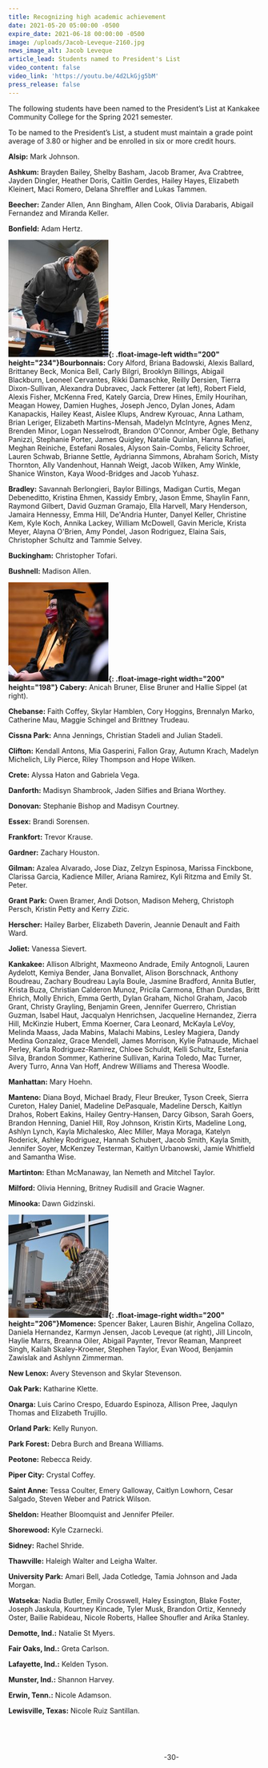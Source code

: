 ```yaml
---
title: Recognizing high academic achievement
date: 2021-05-20 05:00:00 -0500
expire_date: 2021-06-18 00:00:00 -0500
image: /uploads/Jacob-Leveque-2160.jpg
news_image_alt: Jacob Leveque
article_lead: Students named to President's List
video_content: false
video_link: 'https://youtu.be/4d2LkGjg5bM'
press_release: false
---
```

The following students have been named to the President’s List at Kankakee Community College for the Spring 2021 semester.

To be named to the President’s List, a student must maintain a grade point average of 3.80 or higher and be enrolled in six or more credit hours.

**Alsip:** Mark Johnson.

**Ashkum:** Brayden Bailey, Shelby Basham, Jacob Bramer, Ava Crabtree, Jayden Dingler, Heather Doris, Caitlin Gerdes, Hailey Hayes, Elizabeth Kleinert, Maci Romero, Delana Shreffler and Lukas Tammen.

**Beecher:** Zander Allen, Ann Bingham, Allen Cook, Olivia Darabaris, Abigail Fernandez and Miranda Keller.

**Bonfield:** Adam Hertz.

**![](/uploads/jack-fetterer-200x234.jpg){: .float-image-left width="200" height="234"}Bourbonnais:** Cory Alford, Briana Badowski, Alexis Ballard, Brittaney Beck, Monica Bell, Carly Bilgri, Brooklyn Billings, Abigail Blackburn, Leoneel Cervantes, Rikki Damaschke, Reilly Dersien, Tierra Dixon-Sullivan, Alexandra Dubravec, Jack Fetterer (at left), Robert Field, Alexis Fisher, McKenna Fred, Kately Garcia, Drew Hines, Emily Hourihan, Meagan Howey, Damien Hughes, Joseph Jenco, Dylan Jones, Adam Kanapackis, Hailey Keast, Aislee Klups, Andrew Kyrouac, Anna Latham, Brian Leriger, Elizabeth Martins-Mensah, Madelyn McIntyre, Agnes Menz, Brenden Minor, Logan Nesselrodt, Brandon O'Connor, Amber Ogle, Bethany Panizzi, Stephanie Porter, James Quigley, Natalie Quinlan, Hanna Rafiei, Meghan Reiniche, Estefani Rosales, Alyson Sain-Combs, Felicity Schroer, Lauren Schwab, Brianne Settle, Aydrianna Simmons, Abraham Sorich, Misty Thornton, Ally Vandenhout, Hannah Weigt, Jacob Wilken, Amy Winkle, Shanice Winston, Kaya Wood-Bridges and Jacob Yuhasz.&nbsp;

**Bradley:** Savannah Berlongieri, Baylor Billings, Madigan Curtis, Megan Debeneditto, Kristina Ehmen, Kassidy Embry, Jason Emme, Shaylin Fann, Raymond Gilbert, David Guzman Gramajo, Ella Harvell, Mary Henderson, Jamaira Hennessy, Emma Hill, De'Andria Hunter, Danyel Keller, Christine Kem, Kyle Koch, Annika Lackey, William McDowell, Gavin Mericle, Krista Meyer, Alayna O'Brien, Amy Pondel, Jason Rodriguez, Elaina Sais, Christopher Schultz and Tammie Selvey.

**Buckingham:** Christopher Tofari.

**Bushnell:** Madison Allen.

**![](/uploads/hallie-sippel200x198.jpg){: .float-image-right width="200" height="198"}&nbsp;Cabery:** Anicah Bruner, Elise Bruner and Hallie Sippel (at right).

**Chebanse:** Faith Coffey, Skylar Hamblen, Cory Hoggins, Brennalyn Marko, Catherine Mau, Maggie Schingel and Brittney Trudeau.

**Cissna Park:** Anna Jennings, Christian Stadeli and Julian Stadeli.

**Clifton:** Kendall Antons, Mia Gasperini, Fallon Gray, Autumn Krach, Madelyn Michelich, Lily Pierce, Riley Thompson and Hope Wilken.

**Crete:** Alyssa Haton and Gabriela Vega.

**Danforth:** Madisyn Shambrook, Jaden Silfies and Briana Worthey.

**Donovan:** Stephanie Bishop and Madisyn Courtney.

**Essex:** Brandi Sorensen.

**Frankfort:** Trevor Krause.

**Gardner:** Zachary Houston.

**Gilman:** Azalea Alvarado, Jose Diaz, Zelzyn Espinosa, Marissa Finckbone, Clarissa Garcia, Kadience Miller, Ariana Ramirez, Kyli Ritzma and Emily St. Peter.

**Grant Park:** Owen Bramer, Andi Dotson, Madison Meherg, Christoph Persch, Kristin Petty and Kerry Zizic.

**Herscher:** Hailey Barber, Elizabeth Daverin, Jeannie Denault and Faith Ward.

**Joliet:** Vanessa Sievert.

**Kankakee:** Allison Albright, Maxmeono Andrade, Emily Antognoli, Lauren Aydelott, Kemiya Bender, Jana Bonvallet, Alison Borschnack, Anthony Boudreau, Zachary Boudreau Layla Boule, Jasmine Bradford, Annita Butler, Krista Buza, Christian Calderon Munoz, Pricila Carmona, Ethan Dundas, Britt Ehrich, Molly Ehrich, Emma Gerth, Dylan Graham, Nichol Graham, Jacob Grant, Christy Grayling, Benjamin Green, Jennifer Guerrero, Christian Guzman, Isabel Haut, Jacqualyn Henrichsen, Jacqueline Hernandez, Zierra Hill, McKinzie Hubert, Emma Koerner, Cara Leonard, McKayla LeVoy, Melinda Maass, Jada Mabins, Malachi Mabins, Lesley Magiera, Dandy Medina Gonzalez, Grace Mendell, James Morrison, Kylie Patnaude, Michael Perley, Karla Rodriguez-Ramirez, Chloee Schuldt, Kelli Schultz, Estefania Silva, Brandon Sommer, Katherine Sullivan, Karina Toledo, Mac Turner, Avery Turro, Anna Van Hoff, Andrew Williams and Theresa Woodle.

**Manhattan:** Mary Hoehn.

**Manteno:** Diana Boyd, Michael Brady, Fleur Breuker, Tyson Creek, Sierra Cureton, Haley Daniel, Madeline DePasquale, Madeline Dersch, Kaitlyn Drahos, Robert Eakins, Hailey Gentry-Hansen, Darcy Gibson, Sarah Goers, Brandon Henning, Daniel Hill, Roy Johnson, Kristin Kirts, Madeline Long, Ashlyn Lynch, Kayla Michalesko, Alec Miller, Maya Moraga, Katelyn Roderick, Ashley Rodriguez, Hannah Schubert, Jacob Smith, Kayla Smith, Jennifer Soyer, McKenzey Testerman, Kaitlyn Urbanowski, Jamie Whitfield and Samantha Wise.

**Martinton:** Ethan McManaway, Ian Nemeth and Mitchel Taylor.

**Milford:** Olivia Henning, Britney Rudisill and Gracie Wagner.

**Minooka:** Dawn Gidzinski.

**![](/uploads/jacob-leveque-200x206.jpg){: .float-image-right width="200" height="206"}Momence:** Spencer Baker, Lauren Bishir, Angelina Collazo, Daniela Hernandez, Karmyn Jensen, Jacob Leveque (at right), Jill Lincoln, Haylie Marrs, Breanna Oiler, Abigail Paynter, Trevor Reaman, Manpreet Singh, Kailah Skaley-Kroener, Stephen Taylor, Evan Wood, Benjamin Zawislak and Ashlynn Zimmerman.

**New Lenox:** Avery Stevenson and Skylar Stevenson.

**Oak Park:** Katharine Klette.

**Onarga:** Luis Carino Crespo, Eduardo Espinoza, Allison Pree, Jaqulyn Thomas and Elizabeth Trujillo.

**Orland Park:** Kelly Runyon.

**Park Forest:** Debra Burch and Breana Williams.

**Peotone:** Rebecca Reidy.

**Piper City:** Crystal Coffey.

**Saint Anne:** Tessa Coulter, Emery Galloway, Caitlyn Lowhorn, Cesar Salgado, Steven Weber and Patrick Wilson.

**Sheldon:** Heather Bloomquist and Jennifer Pfeiler.

**Shorewood:** Kyle Czarnecki.

**Sidney:** Rachel Shride.

**Thawville:** Haleigh Walter and Leigha Walter.

**University Park:** Amari Bell, Jada Cotledge, Tamia Johnson and Jada Morgan.

**Watseka:** Nadia Butler, Emily Crosswell, Haley Essington, Blake Foster, Joseph Jaskula, Kourtney Kincade, Tyler Musk, Brandon Ortiz, Kennedy Oster, Bailie Rabideau, Nicole Roberts, Hallee Shoufler and Arika Stanley.

**Demotte, Ind.:** Natalie St Myers.

**Fair Oaks, Ind.:** Greta Carlson.

**Lafayette, Ind.:** Kelden Tyson.

**Munster, Ind.:** Shannon Harvey.

**Erwin, Tenn.:** Nicole Adamson.

**Lewisville, Texas:** Nicole Ruiz Santillan.

&nbsp;

&nbsp;

&nbsp; &nbsp; &nbsp; &nbsp; &nbsp; &nbsp; &nbsp; &nbsp; &nbsp; &nbsp; &nbsp; &nbsp; &nbsp; &nbsp; &nbsp; &nbsp; &nbsp; &nbsp; &nbsp; &nbsp; &nbsp; &nbsp; &nbsp; &nbsp; &nbsp; &nbsp; &nbsp; &nbsp; &nbsp; &nbsp; &nbsp; &nbsp; &nbsp; &nbsp; &nbsp; &nbsp; &nbsp; &nbsp; &nbsp;&nbsp; -30-
